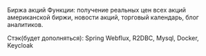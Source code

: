 Биржа акций
Функции: получение реальных цен всех акций американской биржи, новости акций, торговый календарь, блог аналитиков.

Стэк(будет дополняться): Spring Webflux, R2DBC, Mysql, Docker, Keycloak
